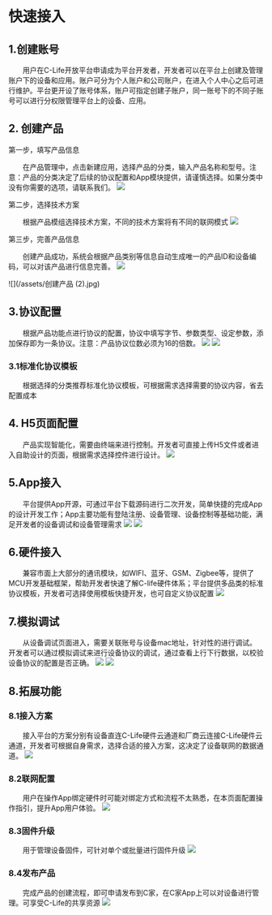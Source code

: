 # 快速接入

## 1.创建账号
&emsp;&emsp;用户在C-Life开放平台申请成为平台开发者，开发者可以在平台上创建及管理账户下的设备和应用。账户可分为个人账户和公司账户，在进入个人中心之后可进行维护。平台更开设了账号体系，账户可指定创建子账户，同一账号下的不同子账号可以进行分权限管理平台上的设备、应用。


## 2. 创建产品

第一步，填写产品信息

  &emsp;&emsp;在产品管理中，点击新建应用，选择产品的分类，输入产品名称和型号。注意：产品的分类决定了后续的协议配置和App模块提供，请谨慎选择。如果分类中没有你需要的选项，请联系我们。
  ![](/assets/product/CreateProduct.jpg)

第二步，选择技术方案

  &emsp;&emsp;根据产品模组选择技术方案，不同的技术方案将有不同的联网模式
![](/assets/product/CreateProduct-1.jpg)

第三步，完善产品信息


  &emsp;&emsp;创建产品成功，系统会根据产品类别等信息自动生成唯一的产品ID和设备编码，可以对该产品进行信息完善。
  ![](/assets/product/CreateProduct-2.jpg)


![](/assets/创建产品 (2).jpg)

## 3.协议配置


  &emsp;&emsp;根据产品功能点进行协议的配置，协议中填写字节、参数类型、设定参数，添加保存即为一条协议。注意：产品协议位数必须为16的倍数。
![](/assets/product/ProtocolList.jpg)
![](/assets/product/ProtocolConfiguration.jpg)

### 3.1标准化协议模板

  &emsp;&emsp;根据选择的分类推荐标准化协议模板，可根据需求选择需要的协议内容，省去配置成本

## 4. H5页面配置


  &emsp;&emsp;产品实现智能化，需要由终端来进行控制。开发者可直接上传H5文件或者进入自助设计的页面，根据需求选择控件进行设计。
  ![](/assets/product/H5.jpg)

## 5.App接入

&emsp;&emsp;平台提供App开源，可通过平台下载源码进行二次开发，简单快捷的完成App的设计开发工作；App主要功能有登陆注册、设备管理、设备控制等基础功能，满足开发者的设备调试和设备管理需求
![](/assets/product/application.jpg)
![](/assets/product/application-1.jpg)

## 6.硬件接入

&emsp;&emsp;兼容市面上大部分的通讯模块，如WIFI、蓝牙、GSM、Zigbee等，提供了MCU开发基础框架，帮助开发者快速了解C-life硬件体系；平台提供多品类的标准协议模板，开发者可选择使用模板快捷开发，也可自定义协议配置
![](/assets/product/programme.jpg)

## 7.模拟调试

&emsp;&emsp;从设备调试页面进入，需要关联账号与设备mac地址，针对性的进行调试。开发者可以通过模拟调试来进行设备协议的调试，通过查看上行下行数据，以校验设备协议的配置是否正确。
![](/assets/product/AnalogDebugging.jpg)
![](/assets/product/AnalogDebugging-1.jpg)

## 8.拓展功能

### 8.1接入方案

  &emsp;&emsp;接入平台的方案分别有设备直连C-Life硬件云通道和厂商云连接C-Life硬件云通道，开发者可根据自身需求，选择合适的接入方案，这决定了设备联网的数据通道。
![](/assets/product/MarketScheme.jpg)

### 8.2联网配置

  &emsp;&emsp;用户在操作App绑定硬件时可能对绑定方式和流程不太熟悉，在本页面配置操作指引，提升App用户体验。
  ![](/assets/product/NetworkingConfiguration.jpg)

### 8.3固件升级

  &emsp;&emsp;用于管理设备固件，可针对单个或批量进行固件升级
  ![](/assets/product/FirmwareUpdate.jpg)

### 8.4发布产品

  &emsp;&emsp;完成产品的创建流程，即可申请发布到C家，在C家App上可以对设备进行管理。可享受C-Life的共享资源
![](/assets/product/ReleaseProducts.jpg)

